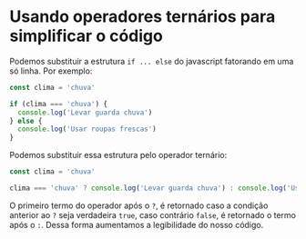 # Usando operadores ternários para simplificar o código

Podemos substituir a estrutura `if ... else` do javascript fatorando em uma só linha. Por exemplo:

```javascript
const clima = 'chuva'

if (clima === 'chuva') {
  console.log('Levar guarda chuva')
} else {
  console.log('Usar roupas frescas')
}
```
Podemos substituir essa estrutura pelo operador ternário:

```javascript
const clima = 'chuva'

clima === 'chuva' ? console.log('Levar guarda chuva') : console.log('Usar roupas frescas')
```
O primeiro termo do operador após o `?`, é retornado caso a condição anterior ao `?` seja verdadeira `true`, 
caso contrário `false`, é retornado o termo após o `:`.
Dessa forma aumentamos a legibilidade do nosso código.
